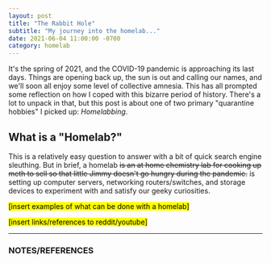 ```yaml
---
layout: post
title: "The Rabbit Hole"
subtitle: "My journey into the homelab..."
date: 2021-06-04 11:00:00 -0700
category: homelab
---
```


It's the spring of 2021, and the COVID-19 pandemic is approaching its last days.
Things are opening back up, the sun is out and calling our names, and we'll soon
all enjoy some level of collective amnesia. This has all prompted some reflection 
on how I coped with this bizarre period of history. There's a lot to unpack in
that, but this post is about one of two primary "quarantine hobbies" I picked up:
<em>Homelabbing</em>.

## What is a "Homelab?"

This is a relatively easy question to answer with a bit of quick search engine 
sleuthing. But in brief, a homelab ~~is an at home chemistry lab for cooking up 
meth to sell so that little Jimmy doesn't go hungry during the pandemic.~~ is
setting up computer servers, networking routers/switches, and storage devices to
experiment with and satisfy our geeky curiosities.

<mark>[insert examples of what can be done with a homelab]</mark>

<mark>[insert links/references to reddit/youtube]</mark>

---

### NOTES/REFERENCES
